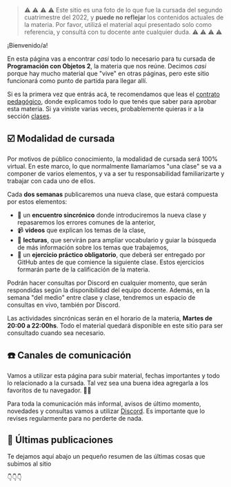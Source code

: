 > :warning: :warning: :warning: :warning:
> Este sitio es una foto de lo que fue la cursada del segundo cuatrimestre del 2022, y **puede no reflejar** los contenidos actuales de la materia. Por favor, utilizá el material aquí presentado solo como referencia, y consultá con tu docente ante cualquier duda.
> :warning: :warning: :warning: :warning:

¡Bienvenido/a!

En esta página vas a encontrar _casi_ todo lo necesario para tu cursada de **Programación con Objetos 2**, la materia que nos reúne. Decimos _casi_ porque hay mucho material que "vive" en otras páginas, pero este sitio funcionará como punto de partida para llegar allí.

Si es la primera vez que entrás acá, te recomendamos que leas el [contrato pedagógico](/cursada-historica-2021/articulos/contrato-pedagogico), donde explicamos todo lo que tenés que saber para aprobar esta materia. Si ya viniste varias veces, probablemente quieras ir a la sección [clases](/cursada-historica-2021/categorias/clases).

## :ballot_box_with_check: Modalidad de cursada

Por motivos de público conocimiento, la modalidad de cursada será 100% virtual. En este marco, lo que normalmente llamaríamos "una clase" se va a componer de varios elementos, y va a ser tu responsabilidad familiarizarte y trabajar con cada uno de ellos.

Cada **dos semanas** publicaremos una nueva clase, que estará compuesta por estos elementos:

- 💬 un **encuentro sincrónico** donde introduciremos la nueva clase y repasaremos los errores comunes de la anterior,
- :video_camera: **videos** que explican los temas de la clase,
- :book: **lecturas**, que servirán para ampliar vocabulario y guiar la búsqueda de más información sobre los temas que trabajemos,
- :memo: un **ejercicio práctico obligatorio**, que deberá ser entregado por GitHub antes de que comience la siguiente clase. Estos ejercicios formarán parte de la calificación de la materia.

Podrán hacer consultas por Discord en cualquier momento, que serán respondidas según la disponibilidad del equipo docente. Además, en la semana "del medio" entre clase y clase, tendremos un espacio de consultas en vivo, también por Discord.

Las actividades sincrónicas serán en el horario de la materia, **Martes de 20:00 a 22:00hs**. Todo el material quedará disponible en este sitio para ser consultado cuando sea necesario.

## :phone: Canales de comunicación

Vamos a utilizar esta página para subir material, fechas importantes y todo lo relacionado a la cursada. Tal vez sea una buena idea agregarla a los favoritos de tu navegador. :link::globe_with_meridians:

Para toda la comunicación más informal, avisos de último momento, novedades y consultas vamos a utilizar [Discord](https://discord.gg/n4g5wH5). Es importante que lo revises regularmente para no perderte de nada.

## :newspaper: Últimas publicaciones

Te dejamos aquí abajo un pequeño resumen de las últimas cosas que subimos al sitio

:point_down::point_down::point_down:
